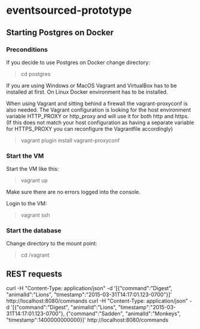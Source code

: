 # eventsourced-prototype 

## Starting Postgres on Docker
### Preconditions
If you decide to use Postgres on Docker change directory:
> cd postgres

If you are using Windows or MacOS Vagrant and VirtualBox has to be installed at first. On Linux Docker environment has to be
installed.

When using Vagrant and sitting behind a firewall the vagrant-proxyconf is also needed. The Vagrant configuration is looking for 
the host environment variable HTTP_PROXY or http_proxy and will use it for both http and https. (If this does not match your
host configuration as having a separate variable for HTTPS_PROXY you can reconfigure the Vagrantfile accordingly) 
 
>vagrant plugin install vagrant-proxyconf

### Start the VM
Start the VM like this:
>vagrant up

Make sure there are no errors logged into the console.

Login to the VM:
>vagrant ssh

### Start the database
Change directory to the mount point:
>cd /vagrant


## REST requests

curl -H "Content-Type: application/json" -d '[{"command":"Digest", "animalId":"Lions", "timestamp":"2015-03-31T14:17:01.123-0700"}]' http://localhost:8080/commands
curl -H "Content-Type: application/json" -d '[{"command":"Digest", "animalId":"Lions", "timestamp":"2015-03-31T14:17:01.123-0700"},
{"command":"Sadden", "animalId":"Monkeys", "timestamp":1400000000000}]' http://localhost:8080/commands

